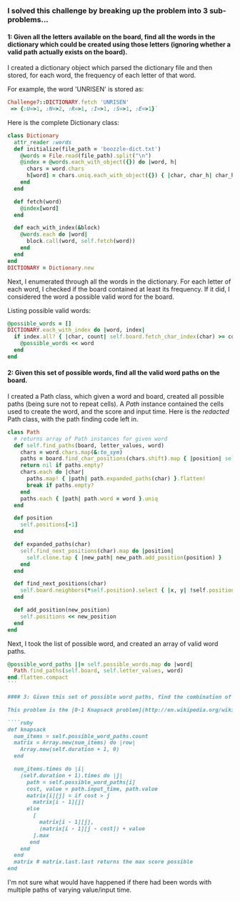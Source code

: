 ### I solved this challenge by breaking up the problem into 3 sub-problems...

#### 1: Given all the letters available on the board, find all the words in the dictionary which could be created using those letters (ignoring whether a valid path actually exists on the board).

I created a dictionary object which parsed the dictionary file and then stored, for each word, the frequency of each letter of that word.

For example, the word 'UNRISEN' is stored as: 

````ruby
Challenge7::DICTIONARY.fetch 'UNRISEN'
 => {:U=>1, :N=>2, :R=>1, :I=>1, :S=>1, :E=>1}`
````

Here is the complete Dictionary class:
````ruby
class Dictionary
  attr_reader :words
  def initialize(file_path = 'boozzle-dict.txt')
    @words = File.read(file_path).split("\n")
    @index = @words.each_with_object({}) do |word, h|
      chars = word.chars
      h[word] = chars.uniq.each_with_object({}) { |char, char_h| char_h[char.to_sym] = chars.count(char) }
    end
  end

  def fetch(word)
    @index[word]
  end

  def each_with_index(&block)
    @words.each do |word|
      block.call(word, self.fetch(word))
    end
  end
end
DICTIONARY = Dictionary.new
````

Next, I enumerated through all the words in the dictionary. For each letter of each word, I checked if the board contained at least its frequency. If it did, I considered the word a possible valid word for the board.

Listing possible valid words:
````ruby
@possible_words = []
DICTIONARY.each_with_index do |word, index|
  if index.all? { |char, count| self.board.fetch_char_index(char) >= count }
    @possible_words << word
  end
end
````

#### 2: Given this set of possible words, find all the valid word paths on the board.

I created a Path class, which given a word and board, created all possible paths (being sure not to repeat cells). A *Path* instance contained the cells used to create the word, and the score and input time. Here is the *redacted* Path class, with the path finding code left in.

````ruby
class Path
  # returns array of Path instances for given word
  def self.find_paths(board, letter_values, word)
    chars = word.chars.map(&:to_sym)
    paths = board.find_char_positions(chars.shift).map { |position| self.new(board, letter_values).tap { |path| path.add_position(position) } }
    return nil if paths.empty?
    chars.each do |char|
      paths.map! { |path| path.expanded_paths(char) }.flatten!
      break if paths.empty?
    end
    paths.each { |path| path.word = word }.uniq
  end

  def position
    self.positions[-1]
  end

  def expanded_paths(char)
    self.find_next_positions(char).map do |position|
      self.clone.tap { |new_path| new_path.add_position(position) }
    end
  end

  def find_next_positions(char)
    self.board.neighbors(*self.position).select { |x, y| !self.positions.include?([x, y]) && self.board.fetch(x, y).character == char.to_sym }
  end

  def add_position(new_position)
    self.positions << new_position
  end
end
````

Next, I took the list of possible word, and created an array of valid word paths.
````ruby
@possible_word_paths ||= self.possible_words.map do |word|
  Path.find_paths(self.board, self.letter_values, word)
end.flatten.compact
```

#### 3: Given this set of possible word paths, find the combination of paths which maximizes score yet remains under or at the allowed time.

This problem is the [0-1 Knapsack problem](http://en.wikipedia.org/wiki/Knapsack_problem), which I solved using the following method:

````ruby
def knapsack
  num_items = self.possible_word_paths.count
  matrix = Array.new(num_items) do |row|
    Array.new(self.duration + 1, 0)
  end

  num_items.times do |i|
    (self.duration + 1).times do |j|
      path = self.possible_word_paths[i]
      cost, value = path.input_time, path.value
      matrix[i][j] = if cost > j
        matrix[i - 1][j]
      else
        [
          matrix[i - 1][j],
          (matrix[i - 1][j - cost]) + value
        ].max
       end
    end
  end
  matrix # matrix.last.last returns the max score possible
end
````

I'm not sure what would have happened if there had been words with multiple paths of varying value/input time. 